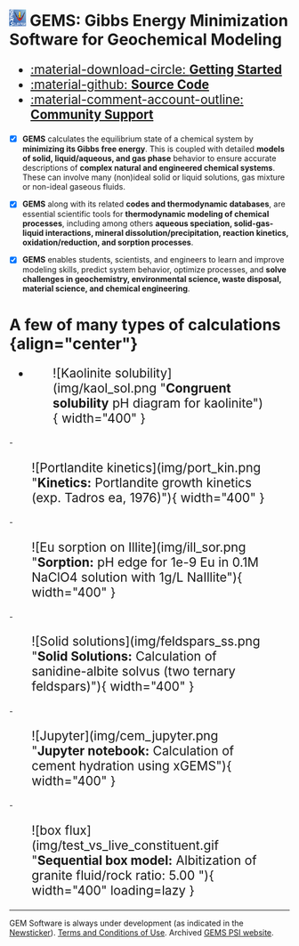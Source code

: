 # <img style="height: 6%; width: 6%;" src="img/gems2.png"> GEMS: Gibbs Energy Minimization Software for Geochemical Modeling 



<style>
/* Style for individual cards (e.g., headlines and icons) */
.grid.cards > * {
/*  padding: 20px; /* Add padding to each card */
/*  text-align: center; /* Center align content */
  font-size: 160%; /* Adjust text size */
/*  border: 1px solid #ccc; /* Optional: Add a border for clarity */
/*  border-radius: 8px; /* Optional: Rounded corners */
 /* transition: transform 0.3s ease; /* Optional: Add hover effect */
}
</style>

<div class="grid cards" style="width: 100%; grid-template-columns: repeat(auto-fit, minmax(200px, 1fr));"  markdown>

- [:material-download-circle: __Getting Started__ ](start)
- [:material-github: __Source Code__ ](https://github.com/gemshub)
- [:material-comment-account-outline: __Community Support__ ](community) 
<!-- - [:fontawesome-solid-quote-left: __Citing__ licenses and conditions](citing_terms)
- [:fontawesome-solid-newspaper: __News__ on development](news) -->

</div>

- [x] **GEMS** calculates the equilibrium state of a chemical system by **minimizing its Gibbs free energy**. This is coupled with detailed **models of solid, liquid/aqueous, and gas phase** behavior to ensure accurate descriptions of **complex natural and engineered chemical systems**. These can involve many (non)ideal solid or liquid solutions, gas mixture or non-ideal gaseous fluids.

- [x] **GEMS** along with its related **codes and thermodynamic databases**, are essential scientific tools for **thermodynamic modeling of chemical processes**, including among others **aqueous speciation, solid-gas-liquid interactions, mineral dissolution/precipitation, reaction kinetics, oxidation/reduction, and sorption processes**. 

- [x] **GEMS** enables students, scientists, and engineers to learn and improve modeling skills, predict system behavior, optimize processes, and **solve challenges in geochemistry, environmental science, waste disposal, material science, and chemical engineering**.

# A few of many types of calculations {align="center"}

<div class="grid cards" style="width: 100%; grid-template-columns: repeat(auto-fit, minmax(300px, 1fr));" markdown>

- <figure markdown="span">
  ![Kaolinite solubility](img/kaol_sol.png "<b>Congruent solubility</b> pH diagram for kaolinite"){ width="400" }
</figure>
- <figure markdown="span">
  ![Portlandite kinetics](img/port_kin.png "<b>Kinetics:</b> Portlandite growth kinetics (exp. Tadros ea, 1976)"){ width="400" }
</figure>
- <figure markdown="span">
  ![Eu sorption on Illite](img/ill_sor.png "<b>Sorption:</b> pH edge for 1e-9 Eu in 0.1M NaClO4 solution with 1g/L NaIllite"){ width="400" }
</figure>
- <figure markdown="span">
  ![Solid solutions](img/feldspars_ss.png "<b>Solid Solutions:</b> Calculation of sanidine-albite solvus (two ternary feldspars)"){ width="400" }
</figure>
- <figure markdown="span">
  ![Jupyter](img/cem_jupyter.png "<b>Jupyter notebook:</b> Calculation of cement hydration using xGEMS"){ width="400" }
</figure>
- <figure markdown="span">
  ![box flux](img/test_vs_live_constituent.gif "<b>Sequential box model:</b> Albitization of granite fluid/rock ratio: 5.00 "){ width="400" loading=lazy }
</figure>


</div>


* * *

GEM Software is always under development (as indicated in the [Newsticker](news)). [Terms and Conditions of Use](citingterms#terms-and-conditions-of-use). Archived [GEMS PSI website](https://gems.web.psi.ch/index-old.html).
